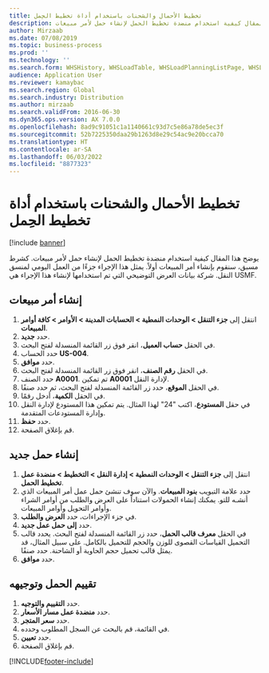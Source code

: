 ```yaml
---
title: تخطيط الأحمال والشحنات باستخدام أداة تخطيط الحِمل
description: يوضح هذا المقال كيفية استخدام منضدة تخطيط الحمل لإنشاء حمل لأمر مبيعات.
author: Mirzaab
ms.date: 07/08/2019
ms.topic: business-process
ms.prod: ''
ms.technology: ''
ms.search.form: WHSHistory, WHSLoadTable, WHSLoadPlanningListPage, WHSLoadPlanningWorkbench
audience: Application User
ms.reviewer: kamaybac
ms.search.region: Global
ms.search.industry: Distribution
ms.author: mirzaab
ms.search.validFrom: 2016-06-30
ms.dyn365.ops.version: AX 7.0.0
ms.openlocfilehash: 8ad9c91051c1a1140661c93d7c5e86a78de5ec3f
ms.sourcegitcommit: 52b7225350daa29b1263d8e29c54ac9e20bcca70
ms.translationtype: HT
ms.contentlocale: ar-SA
ms.lasthandoff: 06/03/2022
ms.locfileid: "8877323"
---
```

# <a name="plan-loads-and-shipments-using-the-load-planning-workbench"></a>تخطيط الأحمال والشحنات باستخدام أداة تخطيط الحِمل

[!include [banner](../../includes/banner.md)]

يوضح هذا المقال كيفية استخدام منضدة تخطيط الحمل لإنشاء حمل لأمر مبيعات. كشرط مسبق، سنقوم بإنشاء أمر المبيعات أولاً. يمثل هذا الإجراء جزءًا من العمل اليومي لمنسق النقل. شركة بيانات العرض التوضيحي التي تم استخدامها لإنشاء هذا الإجراء هي USMF.


## <a name="create-a-sales-order"></a>إنشاء أمر مبيعات
1. انتقل إلى **جزء التنقل > الوحدات النمطية > الحسابات المدينة > الأوامر > كافة أوامر المبيعات**.
2. حدد **جديد**.
3. في الحقل **حساب العميل**، انقر فوق زر القائمة المنسدلة لفتح البحث.
4. حدد الحساب **US-004**.
5. حدد **موافق**.
6. في الحقل **رقم الصنف**، انقر فوق زر القائمة المنسدلة لفتح البحث.
7. حدد الصنف **A0001**. تم تمكين **A0001** لإدارة النقل.  
8. في الحقل **الموقع**، حدد زر القائمة المنسدلة لفتح البحث، ثم حدد صنفًا.
9. في الحقل **الكمية**، أدخل رقمًا.
10. في حقل **المستودع**، اكتب "24" لهذا المثال. يتم تمكين هذا المستودع لإدارة النقل وإدارة المستودعات المتقدمة.  
11. حدد **حفظ**.
12. قم بإغلاق الصفحة.

## <a name="create-a-new-load"></a>إنشاء حمل جديد
1. انتقل إلى **جزء التنقل > الوحدات النمطية > إدارة النقل > التخطيط > منضدة عمل تخطيط الحمل**.
2. حدد علامة التبويب **بنود المبيعات**. والآن سوف تنشئ حمل عمل أمر المبيعات الذي أنشـه للتو. يمكنك إنشاء الحمولات استناداً على العرض والطلب من أوامر الشراء وأوامر التحويل وأوامر المبيعات.  
3. في جزء الإجراءات، حدد **العرض والطلب**.
4. حدد **إلى حمل عمل جديد**.
5. في الحقل **معرف قالب الحمل**، حدد زر القائمة المنسدلة لفتح البحث. يحدد قالب التحميل القياسات القصوى للوزن والحجم للتحميل بالكامل. على سبيل المثال، قد يمثل قالب تحميل حجم الحاوية أو الشاحنة. حدد صنفًا.
6. حدد **موافق**.

## <a name="rate-and-route-the-load"></a>تقييم الحمل وتوجيهه
1. حدد **التقييم والتوجيه‬**.
2. حدد **منضدة عمل مسار الأسعار‬**.
3. حدد **سعر المتجر‬**.
4. في القائمة، قم بالبحث عن السجل المطلوب وحدده.
5. حدد **تعيين**.
6. قم بإغلاق الصفحة.



[!INCLUDE[footer-include](../../../includes/footer-banner.md)]